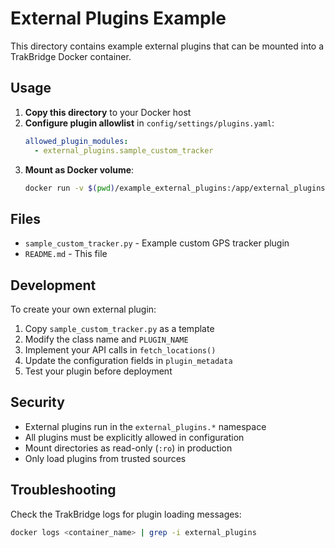 # External Plugins Example

This directory contains example external plugins that can be mounted into a TrakBridge Docker container.

## Usage

1. **Copy this directory** to your Docker host
2. **Configure plugin allowlist** in `config/settings/plugins.yaml`:
   ```yaml
   allowed_plugin_modules:
     - external_plugins.sample_custom_tracker
   ```
3. **Mount as Docker volume**:
   ```bash
   docker run -v $(pwd)/example_external_plugins:/app/external_plugins:ro trakbridge:latest
   ```

## Files

- `sample_custom_tracker.py` - Example custom GPS tracker plugin
- `README.md` - This file

## Development

To create your own external plugin:

1. Copy `sample_custom_tracker.py` as a template
2. Modify the class name and `PLUGIN_NAME`
3. Implement your API calls in `fetch_locations()`
4. Update the configuration fields in `plugin_metadata`
5. Test your plugin before deployment

## Security

- External plugins run in the `external_plugins.*` namespace
- All plugins must be explicitly allowed in configuration
- Mount directories as read-only (`:ro`) in production
- Only load plugins from trusted sources

## Troubleshooting

Check the TrakBridge logs for plugin loading messages:
```bash
docker logs <container_name> | grep -i external_plugins
```